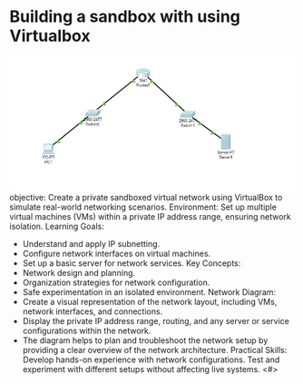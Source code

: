 # Building a sandbox with using Virtualbox
![Networking Diagram](Diagram.png)
 objective: Create a private sandboxed virtual network using VirtualBox to simulate real-world networking scenarios.
Environment: Set up multiple virtual machines (VMs) within a private IP address range, ensuring network isolation.
 Learning Goals:
  - Understand and apply IP subnetting.
  - Configure network interfaces on virtual machines.
  - Set up a basic server for network services.
Key Concepts:
  - Network design and planning.
  - Organization strategies for network configuration.
  - Safe experimentation in an isolated environment.
Network Diagram: 
  - Create a visual representation of the network layout, including VMs, network interfaces, and connections.
  - Display the private IP address range, routing, and any server or service configurations within the network.
  - The diagram helps to plan and troubleshoot the network setup by providing a clear overview of the network architecture.
 Practical Skills:
   Develop hands-on experience with network configurations.
   Test and experiment with different setups without affecting live systems.
<#>
